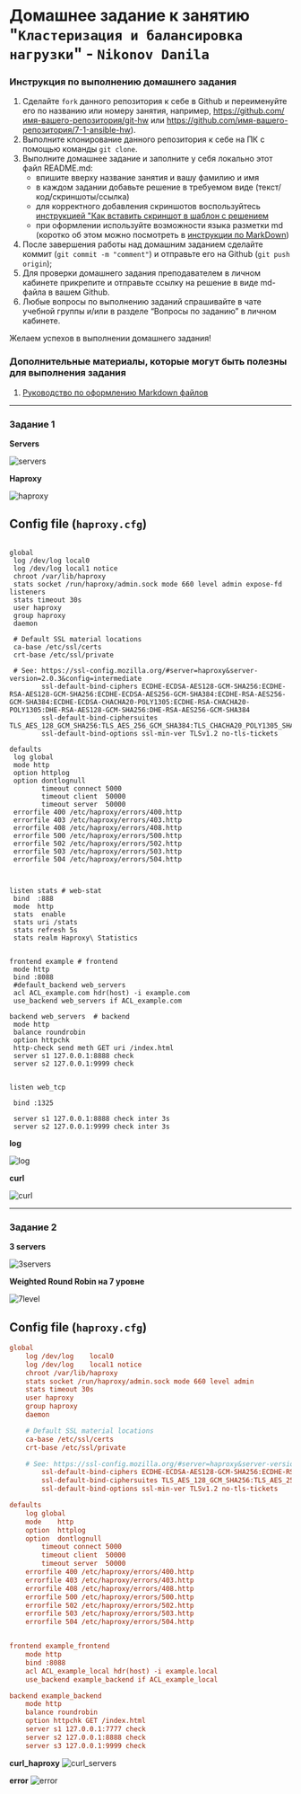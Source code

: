 # Домашнее задание к занятию "`Кластеризация и балансировка нагрузки`" - `Nikonov Danila`


### Инструкция по выполнению домашнего задания

   1. Сделайте `fork` данного репозитория к себе в Github и переименуйте его по названию или номеру занятия, например, https://github.com/имя-вашего-репозитория/git-hw или  https://github.com/имя-вашего-репозитория/7-1-ansible-hw).
   2. Выполните клонирование данного репозитория к себе на ПК с помощью команды `git clone`.
   3. Выполните домашнее задание и заполните у себя локально этот файл README.md:
      - впишите вверху название занятия и вашу фамилию и имя
      - в каждом задании добавьте решение в требуемом виде (текст/код/скриншоты/ссылка)
      - для корректного добавления скриншотов воспользуйтесь [инструкцией "Как вставить скриншот в шаблон с решением](https://github.com/netology-code/sys-pattern-homework/blob/main/screen-instruction.md)
      - при оформлении используйте возможности языка разметки md (коротко об этом можно посмотреть в [инструкции  по MarkDown](https://github.com/netology-code/sys-pattern-homework/blob/main/md-instruction.md))
   4. После завершения работы над домашним заданием сделайте коммит (`git commit -m "comment"`) и отправьте его на Github (`git push origin`);
   5. Для проверки домашнего задания преподавателем в личном кабинете прикрепите и отправьте ссылку на решение в виде md-файла в вашем Github.
   6. Любые вопросы по выполнению заданий спрашивайте в чате учебной группы и/или в разделе “Вопросы по заданию” в личном кабинете.
   
Желаем успехов в выполнении домашнего задания!
   
### Дополнительные материалы, которые могут быть полезны для выполнения задания

1. [Руководство по оформлению Markdown файлов](https://gist.github.com/Jekins/2bf2d0638163f1294637#Code)

---

### Задание 1


**Servers**

![servers](servers.jpg)



**Haproxy**

![haproxy](haproxy.jpg)



## Config file (`haproxy.cfg`)

```haproxy

global
 log /dev/log local0
 log /dev/log local1 notice
 chroot /var/lib/haproxy
 stats socket /run/haproxy/admin.sock mode 660 level admin expose-fd listeners
 stats timeout 30s
 user haproxy
 group haproxy
 daemon

 # Default SSL material locations
 ca-base /etc/ssl/certs
 crt-base /etc/ssl/private

 # See: https://ssl-config.mozilla.org/#server=haproxy&server-version=2.0.3&config=intermediate
        ssl-default-bind-ciphers ECDHE-ECDSA-AES128-GCM-SHA256:ECDHE-RSA-AES128-GCM-SHA256:ECDHE-ECDSA-AES256-GCM-SHA384:ECDHE-RSA-AES256-GCM-SHA384:ECDHE-ECDSA-CHACHA20-POLY1305:ECDHE-RSA-CHACHA20-POLY1305:DHE-RSA-AES128-GCM-SHA256:DHE-RSA-AES256-GCM-SHA384
        ssl-default-bind-ciphersuites TLS_AES_128_GCM_SHA256:TLS_AES_256_GCM_SHA384:TLS_CHACHA20_POLY1305_SHA256
        ssl-default-bind-options ssl-min-ver TLSv1.2 no-tls-tickets

defaults
 log global
 mode http
 option httplog
 option dontlognull
        timeout connect 5000
        timeout client  50000
        timeout server  50000
 errorfile 400 /etc/haproxy/errors/400.http
 errorfile 403 /etc/haproxy/errors/403.http
 errorfile 408 /etc/haproxy/errors/408.http
 errorfile 500 /etc/haproxy/errors/500.http
 errorfile 502 /etc/haproxy/errors/502.http
 errorfile 503 /etc/haproxy/errors/503.http
 errorfile 504 /etc/haproxy/errors/504.http



listen stats # web-stat
 bind  :888
 mode  http
 stats  enable
 stats uri /stats
 stats refresh 5s
 stats realm Haproxy\ Statistics


frontend example # frontend
 mode http
 bind :8088
 #default_backend web_servers
 acl ACL_example.com hdr(host) -i example.com
 use_backend web_servers if ACL_example.com

backend web_servers  # backend
 mode http
 balance roundrobin
 option httpchk
 http-check send meth GET uri /index.html
 server s1 127.0.0.1:8888 check
 server s2 127.0.0.1:9999 check


listen web_tcp

 bind :1325

 server s1 127.0.0.1:8888 check inter 3s
 server s2 127.0.0.1:9999 check inter 3s

```

**log**

![log](log.jpg)




**curl**

![curl](curl.jpg)



---

### Задание 2

**3 servers**

![3servers](3_servers.jpg)



**Weighted Round Robin на 7 уровне**

![7level](7level.jpg)


## Config file (`haproxy.cfg`)
```haprxy.cfg
global
	log /dev/log	local0
	log /dev/log	local1 notice
	chroot /var/lib/haproxy
	stats socket /run/haproxy/admin.sock mode 660 level admin
	stats timeout 30s
	user haproxy
	group haproxy
	daemon

	# Default SSL material locations
	ca-base /etc/ssl/certs
	crt-base /etc/ssl/private

	# See: https://ssl-config.mozilla.org/#server=haproxy&server-version=2.0.3&config=intermediate
        ssl-default-bind-ciphers ECDHE-ECDSA-AES128-GCM-SHA256:ECDHE-RSA-AES128-GCM-SHA256:ECDHE-ECDSA-AES256-GCM-SHA384:ECDHE-RSA-AES256-GCM-SHA384:ECDHE-ECDSA-CHACHA20-POLY1305:ECDHE-RSA-CHACHA20-POLY1305:DHE-RSA-AES128-GCM-SHA256:DHE-RSA-AES256-GCM-SHA384
        ssl-default-bind-ciphersuites TLS_AES_128_GCM_SHA256:TLS_AES_256_GCM_SHA384:TLS_CHACHA20_POLY1305_SHA256
        ssl-default-bind-options ssl-min-ver TLSv1.2 no-tls-tickets

defaults
	log	global
	mode	http
	option	httplog
	option	dontlognull
        timeout connect 5000
        timeout client  50000
        timeout server  50000
	errorfile 400 /etc/haproxy/errors/400.http
	errorfile 403 /etc/haproxy/errors/403.http
	errorfile 408 /etc/haproxy/errors/408.http
	errorfile 500 /etc/haproxy/errors/500.http
	errorfile 502 /etc/haproxy/errors/502.http
	errorfile 503 /etc/haproxy/errors/503.http
	errorfile 504 /etc/haproxy/errors/504.http


frontend example_frontend
	mode http
	bind :8088
	acl ACL_example_local hdr(host) -i example.local
	use_backend example_backend if ACL_example_local

backend example_backend
	mode http
	balance roundrobin
	option httpchk GET /index.html  
	server s1 127.0.0.1:7777 check
	server s2 127.0.0.1:8888 check
	server s3 127.0.0.1:9999 check

```

**curl_haproxy**
![curl_servers](curl_servers.jpg)


**error**
![error](error.jpg)
